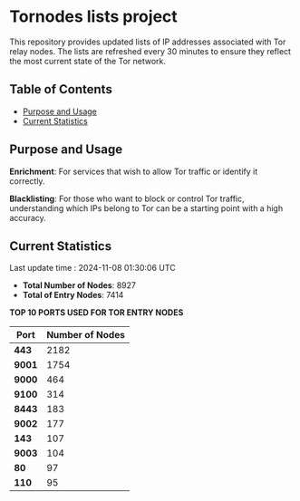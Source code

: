 # Tornodes lists project

This repository provides updated lists of IP addresses associated with Tor relay nodes. The lists are refreshed every 30 minutes to ensure they reflect the most current state of the Tor network.

## Table of Contents

- [Purpose and Usage](#purpose-and-usage)
- [Current Statistics](#current-statistics)


## Purpose and Usage

**Enrichment**: For services that wish to allow Tor traffic or identify it correctly.

**Blacklisting**: For those who want to block or control Tor traffic, understanding which IPs belong to Tor can be a starting point with a high accuracy.

## Current Statistics

Last update time : 2024-11-08 01:30:06 UTC

- **Total Number of Nodes**: 8927
- **Total of Entry Nodes**: 7414

**TOP 10 PORTS USED FOR TOR ENTRY NODES**

| **Port** | **Number of Nodes** |
|------|-----------------|
| **443**   | 2182  |
| **9001**   | 1754  |
| **9000**   | 464  |
| **9100**   | 314  |
| **8443**   | 183  |
| **9002**   | 177  |
| **143**   | 107  |
| **9003**   | 104  |
| **80**   | 97  |
| **110**   | 95  |

